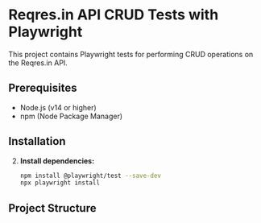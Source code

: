 # Reqres.in API CRUD Tests with Playwright

This project contains Playwright tests for performing CRUD operations on the Reqres.in API.

## Prerequisites

- Node.js (v14 or higher)
- npm (Node Package Manager)

## Installation

2.  **Install dependencies:**

    ```bash
    npm install @playwright/test --save-dev
    npx playwright install
    ```

## Project Structure

